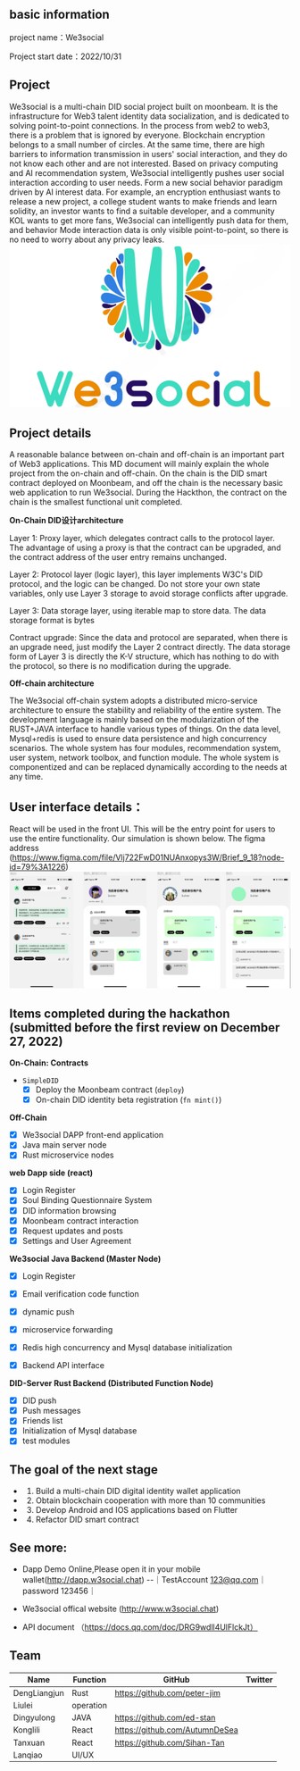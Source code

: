 ## basic information

project name：We3social

Project start date：2022/10/31



## Project

We3social is a multi-chain DID social project built on moonbeam. It is the infrastructure for Web3 talent identity data socialization, and is dedicated to solving point-to-point connections. In the process from web2 to web3, there is a problem that is ignored by everyone. Blockchain encryption belongs to a small number of circles. At the same time, there are high barriers to information transmission in users' social interaction, and they do not know each other and are not interested. Based on privacy computing and AI recommendation system, We3social intelligently pushes user social interaction according to user needs. Form a new social behavior paradigm driven by AI interest data. For example, an encryption enthusiast wants to release a new project, a college student wants to make friends and learn solidity, an investor wants to find a suitable developer, and a community KOL wants to get more fans, We3social can intelligently push data for them, and behavior Mode interaction data is only visible point-to-point, so there is no need to worry about any privacy leaks.![img](./docs/w3logo.jpg)

## Project details
A reasonable balance between on-chain and off-chain is an important part of Web3 applications. This MD document will mainly explain the whole project from the on-chain and off-chain. On the chain is the DID smart contract deployed on Moonbeam, and off the chain is the necessary basic web application to run We3social. During the Hackthon, the contract on the chain is the smallest functional unit completed.

**On-Chain DID设计architecture**

Layer 1: Proxy layer, which delegates contract calls to the protocol layer. The advantage of using a proxy is that the contract can be upgraded, and the contract address of the user entry remains unchanged.

Layer 2: Protocol layer (logic layer), this layer implements W3C's DID protocol, and the logic can be changed. Do not store your own state variables, only use Layer 3 storage to avoid storage conflicts after upgrade.

Layer 3: Data storage layer, using iterable map to store data. The data storage format is bytes

Contract upgrade: Since the data and protocol are separated, when there is an upgrade need, just modify the Layer 2 contract directly. The data storage form of Layer 3 is directly the K-V structure, which has nothing to do with the protocol, so there is no modification during the upgrade.

**Off-chain architecture**

The We3social off-chain system adopts a distributed micro-service architecture to ensure the stability and reliability of the entire system. The development language is mainly based on the modularization of the RUST+JAVA interface to handle various types of things. On the data level, Mysql+redis is used to ensure data persistence and high concurrency scenarios. The whole system has four modules, recommendation system, user system, network toolbox, and function module. The whole system is componentized and can be replaced dynamically according to the needs at any time.


## User interface details：
React will be used in the front UI. This will be the entry point for users to use the entire functionality. Our simulation is shown below.
The figma address (https://www.figma.com/file/Vlj722FwD01NUAnxopys3W/Brief_9_18?node-id=79%3A1226)
![img](./docs/user.jpg)


## Items completed during the hackathon (submitted before the first review on December 27, 2022)


**On-Chain: Contracts**

- `SimpleDID`
   - [x] Deploy the Moonbeam contract (`deploy`)
   - [x] On-chain DID identity beta registration (`fn mint()`)

**Off-Chain**
- [x] We3social DAPP front-end application
- [x] Java main server node
- [x] Rust microservice nodes

**web Dapp side (react)**
   - [x] Login Register
   - [x] Soul Binding Questionnaire System
   - [x] DID information browsing
   - [x] Moonbeam contract interaction
   - [x] Request updates and posts
   - [x] Settings and User Agreement

**We3social Java Backend (Master Node)**
   - [x] Login Register
   - [x] Email verification code function
   - [x] dynamic push
   - [x] microservice forwarding
   - [x] Redis high concurrency and Mysql database initialization
   - [x] Backend API interface


**DID-Server Rust Backend (Distributed Function Node)**
   - [x] DID push
   - [x] Push messages
   - [x] Friends list
   - [x] Initialization of Mysql database
   - [x] test modules

## The goal of the next stage

- 1. Build a multi-chain DID digital identity wallet application
- 2. Obtain blockchain cooperation with more than 10 communities
- 3. Develop Android and IOS applications based on Flutter
- 4. Refactor DID smart contract


## See more:

- Dapp Demo Online,Please open it in your mobile wallet(http://dapp.w3social.chat) --｜TestAccount  123@qq.com｜password 123456｜ 

- We3social offical website (http://www.w3social.chat)

- API document （https://docs.qq.com/doc/DRG9wdll4UlFlckJt）



## Team

|Name|Function|GitHub|Twitter|
|---------|---------|---------|---------|
|DengLiangjun|Rust|https://github.com/peter-jim||
|Liulei|operation||
|Dingyulong|JAVA|https://github.com/ed-stan||
|Konglili|React|https://github.com/AutumnDeSea||
|Tanxuan|React|https://github.com/Sihan-Tan||
|Lanqiao|UI/UX|||
